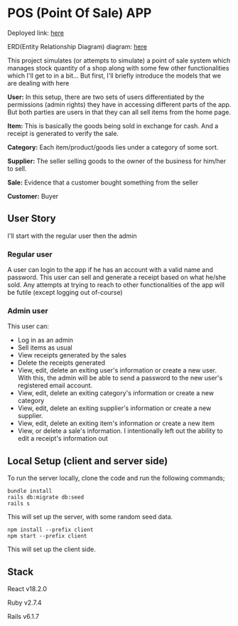 # POS (Point Of Sale) APP
Deployed link: <a href='https://pos-project-rails.herokuapp.com/'>here</a>

ERD(Entity Relationship Diagram) diagram: <a href='https://drawsql.app/teams/admissions/diagrams/point-of-sale'>here</a>

This project simulates (or attempts to simulate) a point of sale system which manages stock quantity of a shop along with some few other functionalities which I'll get to in a bit... But first, I'll briefly introduce the models that we are dealing with here

<strong>User:</strong> In this setup, there are two sets of users differentiated by the permissions (admin rights) they have in accessing different parts of the app. But both parties are users in that they can all sell items from the home page.

<strong>Item:</strong> This is basically the goods being sold in exchange for cash. And a receipt is generated to verify the sale.

<strong>Category:</strong> Each item/product/goods lies under a category of some sort.

<strong>Supplier:</strong> The seller selling goods to the owner of the business for him/her to sell.

<strong>Sale:</strong> Evidence that a customer bought something from the seller

<strong>Customer:</strong> Buyer

## User Story
I'll start with the regular user then the admin

### Regular user
A user can login to the app if he has an account with a valid name and password.
This user can sell and generate a receipt based on what he/she sold.
Any attempts at trying to reach to other functionalities of the app will be futile (except logging out of-course)

### Admin user
This user can:
* Log in as an admin
* Sell items as usual
* View receipts generated by the sales
* Delete the receipts generated
* View, edit, delete an exiting user's information or create a new user. With this, the admin will be able to send a password to the new user's registered email account.
* View, edit, delete an exiting category's information or create a new category
* View, edit, delete an exiting supplier's information or create a new supplier.
* View, edit, delete an exiting item's information or create a new item
* View, or delete a sale's information. I intentionally left out the ability to edit a receipt's information out
### 

## Local Setup (client and server side)
To run the server locally, clone the code and run the following commands;
```
bundle install
rails db:migrate db:seed
rails s
```
This will set up the server, with some random seed data.

```
npm install --prefix client
npm start --prefix client
```
This will set up the client side.

## Stack
React v18.2.0

Ruby v2.7.4

Rails v6.1.7
